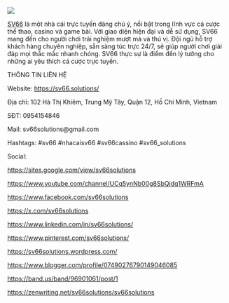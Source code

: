 ![](https://g0v.hackmd.io/_uploads/rJHhziIQkg.jpg)
<p><a href="http://sv66.solutions/">SV66</a> l&agrave; một nh&agrave; c&aacute;i trực tuyến đ&aacute;ng ch&uacute; &yacute;, nổi bật trong lĩnh vực c&aacute; cược thể thao, casino v&agrave; game b&agrave;i. Với giao diện hiện đại v&agrave; dễ sử dụng, SV66 mang đến cho người chơi trải nghiệm mượt m&agrave; v&agrave; th&uacute; vị. Đội ngũ hỗ trợ kh&aacute;ch h&agrave;ng chuy&ecirc;n nghiệp, sẵn s&agrave;ng t&uacute;c trực 24/7, sẽ gi&uacute;p người chơi giải đ&aacute;p mọi thắc mắc nhanh ch&oacute;ng. SV66 thực sự l&agrave; điểm đến l&yacute; tưởng cho những ai y&ecirc;u th&iacute;ch c&aacute; cược trực tuyến.</p>
<p>TH&Ocirc;NG TIN LI&Ecirc;N HỆ</p>
<p>Website: <a href="http://sv66.solutions/">https://sv66.solutions/</a></p>
<p>Địa chỉ: 102 H&agrave; Thị Khi&ecirc;m, Trung Mỹ T&acirc;y, Quận 12, Hồ Ch&iacute; Minh, Vietnam</p>
<p>SĐT: 0954154846</p>
<p>Mail: sv66solutions@gmail.com</p>
<p>Hashtags: #sv66 #nhacaisv66 #sv66cassino #sv66_solutions</p>
<p>Social:</p>
<p><a href="https://sites.google.com/view/sv66solutions">https://sites.google.com/view/sv66solutions</a></p>
<p><a href="https://www.youtube.com/channel/UCq5ynNb00g8SbQjdq1WRFmA">https://www.youtube.com/channel/UCq5ynNb00g8SbQjdq1WRFmA</a></p>
<p><a href="https://www.facebook.com/sv66solutions">https://www.facebook.com/sv66solutions</a></p>
<p><a href="https://x.com/sv66solutions">https://x.com/sv66solutions</a></p>
<p><a href="https://www.linkedin.com/in/sv66solutions/">https://www.linkedin.com/in/sv66solutions/</a></p>
<p><a href="https://www.pinterest.com/sv66solutions/">https://www.pinterest.com/sv66solutions/</a></p>
<p><a href="https://sv66solutions.wordpress.com/">https://sv66solutions.wordpress.com/</a></p>
<p><a href="https://www.blogger.com/profile/07490276790149046085">https://www.blogger.com/profile/07490276790149046085</a></p>
<p><a href="https://band.us/band/96901061/post/1">https://band.us/band/96901061/post/1</a></p>
<p><a href="https://zenwriting.net/sv66solutions/sv66solutions">https://zenwriting.net/sv66solutions/sv66solutions</a></p>